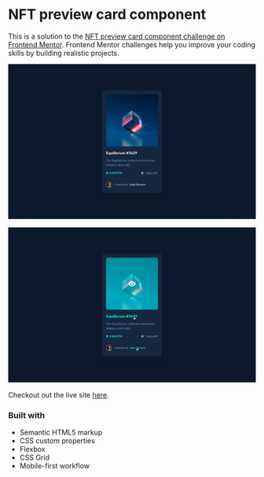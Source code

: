 # NFT preview card component

This is a solution to the [NFT preview card component challenge on Frontend Mentor](https://www.frontendmentor.io/challenges/nft-preview-card-component-SbdUL_w0U). Frontend Mentor challenges help you improve your coding skills by building realistic projects.

![A ui card containing an NFT preview, heading, and caption.](design/desktop-design.jpg)

![active state](design/active-states.jpg)

Checkout out the live site [here](https://elorenn.github.io/NFT-preview-card-component-main/).

### Built with

- Semantic HTML5 markup
- CSS custom properties
- Flexbox
- CSS Grid
- Mobile-first workflow
